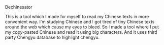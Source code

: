 Dechinesator

This is a tool which I made for myself to read my Chinese texts in more convenient way. I'm studying Chinese and I got tired of tiny Chinese texts around the web which cause my eyes to bleed. So I made a tool where I put my copy-pasted Chinese and read it using big characters. And it uses third party Chengyu database to highlight chengyu.
